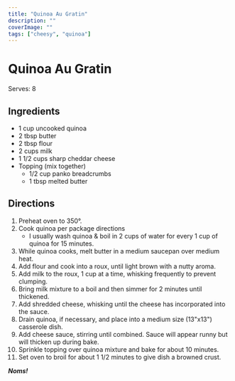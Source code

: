 ```yaml
---
title: "Quinoa Au Gratin"
description: ""
coverImage: ""
tags: ["cheesy", "quinoa"]
---
```


# Quinoa Au Gratin

Serves: 8

## Ingredients

- 1 cup uncooked quinoa
- 2 tbsp butter
- 2 tbsp flour
- 2 cups milk
- 1 1/2 cups sharp cheddar cheese
- Topping (mix together)
  - 1/2 cup panko breadcrumbs
  - 1 tbsp melted butter

## Directions

1. Preheat oven to 350&deg;.
2. Cook quinoa per package directions
   - I usually wash quinoa & boil in 2 cups of water for every 1 cup of quinoa for 15 minutes.
3. While quinoa cooks, melt butter in a medium saucepan over medium heat.
4. Add flour and cook into a roux, until light brown with a nutty aroma.
5. Add milk to the roux, 1 cup at a time, whisking frequently to prevent clumping.
6. Bring milk mixture to a boil and then simmer for 2 minutes until thickened.
7. Add shredded cheese, whisking until the cheese has incorporated into the sauce.
8. Drain quinoa, if necessary, and place into a medium size (13"x13") casserole dish.
9. Add cheese sauce, stirring until combined. Sauce will appear runny but will thicken up during bake.
10. Sprinkle topping over quinoa mixture and bake for about 10 minutes.
11. Set oven to broil for about 1 1/2 minutes to give dish a browned crust.

_**Noms!**_
